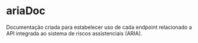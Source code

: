 # ariaDoc

Documentação criada para estabelecer uso de cada endpoint relacionado a API integrada ao sistema de riscos assistenciais (ARIA).
